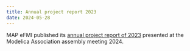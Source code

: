 ```yaml
---
title: Annual project report 2023
date: 2024-05-28
---
```


MAP eFMI published its [annual project report of 2023](/media/resources/MAP-eFMI-annual-project-report-2023.pdf) presented at the Modelica Association assembly meeting 2024.